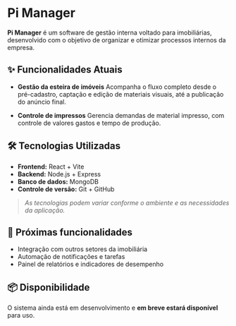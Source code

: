# Pi Manager

**Pi Manager** é um software de gestão interna voltado para imobiliárias, desenvolvido com o objetivo de organizar e otimizar processos internos da empresa.

## ✨ Funcionalidades Atuais

* **Gestão da esteira de imóveis**
  Acompanha o fluxo completo desde o pré-cadastro, captação e edição de materiais visuais, até a publicação do anúncio final.

* **Controle de impressos**
  Gerencia demandas de material impresso, com controle de valores gastos e tempo de produção.

## 🛠️ Tecnologias Utilizadas

* **Frontend:** React + Vite
* **Backend:** Node.js + Express
* **Banco de dados:** MongoDB
* **Controle de versão:** Git + GitHub

> *As tecnologias podem variar conforme o ambiente e as necessidades da aplicação.*

## 🚧 Próximas funcionalidades

* Integração com outros setores da imobiliária
* Automação de notificações e tarefas
* Painel de relatórios e indicadores de desempenho

## 📦 Disponibilidade

O sistema ainda está em desenvolvimento e **em breve estará disponível** para uso.
